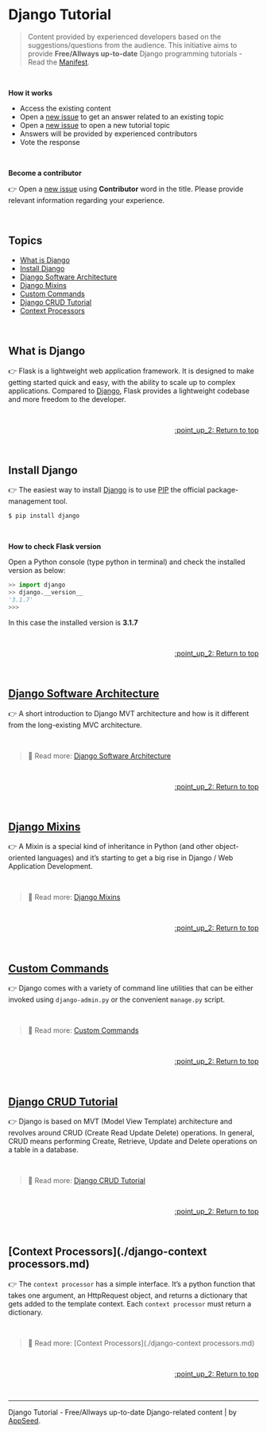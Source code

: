 # Django Tutorial

> Content provided by experienced developers based on the suggestions/questions from the audience. This initiative aims to provide **Free/Allways up-to-date** Django programming tutorials - Read the [Manifest](https://github.com/app-generator/learn-to-code).

<br />

**How it works**

- Access the existing content
- Open a [new issue](https://github.com/app-generator/tutorial-django/issues/new) to get an answer related to an existing topic
- Open a [new issue](https://github.com/app-generator/tutorial-django/issues/new) to open a new tutorial topic
- Answers will be provided by experienced contributors 
- Vote the response

<br />

**Become a contributor**  

:point_right: Open a [new issue](https://github.com/app-generator/tutorial-django/issues/new) using **Contributor** word in the title. Please provide relevant information regarding your experience. 

<br />

## Topics

- [What is Django](#what-is-django)
- [Install Django](#install-install)
- [Django Software Architecture](#django-software-architecture)
- [Django Mixins](#django-mixins)
- [Custom Commands](#custom-commands)
- [Django CRUD Tutorial](#django-crud-tutorial)
- [Context Processors](#context-processors)

<br />

## What is Django

:point_right: Flask is a lightweight web application framework. It is designed to make getting started quick and easy, with the ability to scale up to complex applications.
Compared to [Django](https://www.djangoproject.com/), Flask provides a lightweight codebase and more freedom to the developer.

<br />

<p align="right"><a href="#topics"> :point_up_2: Return to top</a></p>

<br />

## Install Django

:point_right: The easiest way to install [Django](https://www.djangoproject.com/) is to use [PIP](https://pip.pypa.io/en/stable/quickstart/) the official package-management tool.

```bash
$ pip install django
```

<br />

**How to check Flask version**

Open a Python console (type python in terminal) and check the installed version as below:

```python
>> import django
>> django.__version__
'3.1.7' 
>>>
```

In this case the installed version is **3.1.7**

<br />

<p align="right"><a href="#topics"> :point_up_2: Return to top</a></p>

<br />

## [Django Software Architecture](./django-software-architecture.md)

:point_right: A short introduction to Django MVT architecture and how is it different from the long-existing MVC architecture.

<br />

> :link: Read more: [Django Software Architecture](./django-software-architecture.md)

<br />

<p align="right"><a href="#topics"> :point_up_2: Return to top</a></p>

<br />

## [Django Mixins](./django-mixins.md)

:point_right: A Mixin is a special kind of inheritance in Python (and other object-oriented languages) and it’s starting to get a big rise in Django / Web Application Development.

<br />

> :link: Read more: [Django Mixins](./django-mixins.md)

<br />

<p align="right"><a href="#topics"> :point_up_2: Return to top</a></p>

<br />

## [Custom Commands](./django-custom-commands.md)

:point_right: Django comes with a variety of command line utilities that can be either invoked using `django-admin.py` or the convenient `manage.py` script.

<br />

> :link: Read more: [Custom Commands](./django-custom-commands.md)

<br />

<p align="right"><a href="#topics"> :point_up_2: Return to top</a></p>

<br />

## [Django CRUD Tutorial](./django-crud-tutorial.md)

:point_right: Django is based on MVT (Model View Template) architecture and revolves around CRUD (Create Read Update Delete) operations. In general, CRUD means performing Create, Retrieve, Update and Delete operations on a table in a database.

<br />

> :link: Read more: [Django CRUD Tutorial](./django-crud-tutorial.md)

<br />

<p align="right"><a href="#topics"> :point_up_2: Return to top</a></p>

<br />

## [Context Processors](./django-context processors.md)

:point_right: The `context processor` has a simple interface. It’s a python function that takes one argument, an HttpRequest object, and returns a dictionary that gets added to the template context. Each `context processor` must return a dictionary.

<br />

> :link: Read more: [Context Processors](./django-context processors.md)

<br />

<p align="right"><a href="#topics"> :point_up_2: Return to top</a></p>

<br />

---
Django Tutorial - Free/Allways up-to-date Django-related content | by [AppSeed](https://appseed.us).
